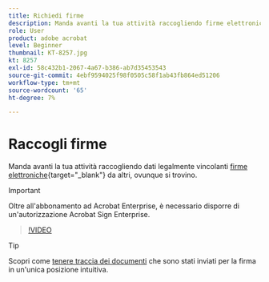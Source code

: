 ```yaml
---
title: Richiedi firme
description: Manda avanti la tua attività raccogliendo firme elettroniche legalmente vincolanti da altri utenti, ovunque si trovino
role: User
product: adobe acrobat
level: Beginner
thumbnail: KT-8257.jpg
kt: 8257
exl-id: 58c432b1-2067-4a67-b386-ab7d35453543
source-git-commit: 4ebf9594025f98f0505c58f1ab43fb864ed51206
workflow-type: tm+mt
source-wordcount: '65'
ht-degree: 7%

---
```


# Raccogli firme

Manda avanti la tua attività raccogliendo dati legalmente vincolanti [firme elettroniche](https://www.adobe.com/it/acrobat/online/request-signature.html){target="_blank"} da altri, ovunque si trovino.

>[!IMPORTANT]
>
>Oltre all&#39;abbonamento ad Acrobat Enterprise, è necessario disporre di un&#39;autorizzazione Acrobat Sign Enterprise.

>[!VIDEO](https://video.tv.adobe.com/v/338359?quality=12&learn=on&hidetitle=true)

>[!TIP]
>
>Scopri come [tenere traccia dei documenti](track.md) che sono stati inviati per la firma in un&#39;unica posizione intuitiva.
